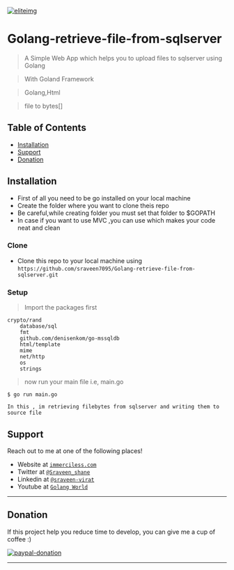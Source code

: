 <a href="#"><img src="https://media-exp1.licdn.com/dms/image/C5603AQFJAAQnBETj6Q/profile-displayphoto-shrink_200_200/0?e=1602720000&v=beta&t=FoeDv3Jbn9GyHIiySFgD9jXSxYHKB_Y1ECJGqzW-04o"  alt="eliteimg"></a>




# Golang-retrieve-file-from-sqlserver

> A Simple Web App which helps you to upload files to sqlserver using Golang 

> With Goland Framework

> Golang,Html

>file to bytes[]





## Table of Contents


- [Installation](#installation)
- [Support](#support)
- [Donation](#donation)
## Installation

- First of all you need to be go installed on your local machine
- Create the folder where you want to clone theis repo
- Be careful,while creating folder you must set that folder to $GOPATH
- In case if you want to use MVC ,you can use which makes your code neat and clean
### Clone

- Clone this repo to your local machine using `https://github.com/sraveen7095/Golang-retrieve-file-from-sqlserver.git`

### Setup



> Import the packages first

```shell
crypto/rand
	database/sql
	fmt
	github.com/denisenkom/go-mssqldb
	html/template
	mime
	net/http
	os
	strings
```

> now run your main file i.e, main.go

```shell
$ go run main.go
```
```shell
In this , im retrieving filebytes from sqlserver and writing them to source file
```


## Support

Reach out to me at one of the following places!

- Website at <a href="http://www.immerciless.com" target="_blank">`immerciless.com`</a>
- Twitter at <a href="https://twitter.com/Sraveen_shane" target="_blank">`@Sraveen_shane`</a>
- Linkedin at <a href="https://www.linkedin.com/in/sraveen-virat-08b73115b/" target="_blank">`@sraveen-virat`</a>
- Youtube at <a href="https://www.youtube.com/channel/UCydEsav4u3A3c2wwYyKGHtg" target="_blank">`Golang World`</a>

---
## Donation
If this project help you reduce time to develop, you can give me a cup of coffee :) 

[![paypal-donation](https://www.paypalobjects.com/en_US/i/btn/btn_donateCC_LG.gif)](https://www.paypal.com/paypalme/elite7095)


---
